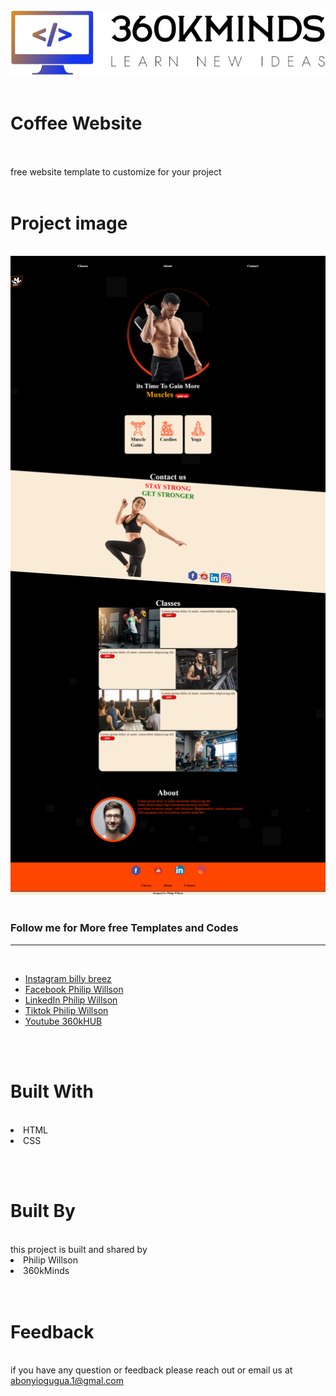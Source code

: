 

<img src="./logo.png">
<br><br>
<h1>Coffee Website</h1><br><br>
free website template to customize for your project
<br><br>
<h1>Project image</h1><br>
<img src="./home.png"><br><br>
<h3>Follow me for More free Templates and Codes</h3><hr><br>
<ul>
<li><a href="https://www.instagram.com/billy_breez?r=nametag">Instagram billy breez</a></li>
<li><a href="https://www.facebook.com/ogugua.abonyi?mibextid=ZbWKwL">Facebook Philip Willson</a></li>
<li><a href="https://www.linkedin.com/public-profile/settings?trk=d_flagship3_profile_self_view_public_profile">LinkedIn Philip Willson</a></li>
<li><a href="https://www.tiktok.com/@philipwillson24?_t=8diBp0u8rFF&_r=1">Tiktok Philip Willson</a></li>
<li><a href="https://www.youtube.com/@360kHUB">Youtube 360kHUB</a></li>
</ul>
<br><br>
<h1>Built With</h1><br>
<li>HTML</li>
<li>CSS</li>

<br><br>
<h1>Built By</h1><br>
this project is built and shared by <br>
<li>Philip Willson</li>
<li>360kMinds</li>
<br><br>
<h1>Feedback</h1><br>
if you have any question or feedback please reach out or email us at <a href='abonyiogugua.1@gmail.com'>abonyiogugua.1@gmal.com</a>